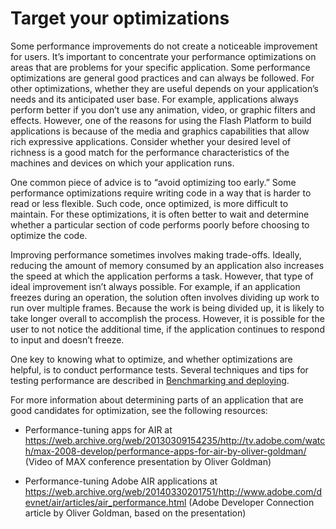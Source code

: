 # Target your optimizations

Some performance improvements do not create a noticeable improvement for users.
It’s important to concentrate your performance optimizations on areas that are
problems for your specific application. Some performance optimizations are
general good practices and can always be followed. For other optimizations,
whether they are useful depends on your application’s needs and its anticipated
user base. For example, applications always perform better if you don’t use any
animation, video, or graphic filters and effects. However, one of the reasons
for using the Flash Platform to build applications is because of the media and
graphics capabilities that allow rich expressive applications. Consider whether
your desired level of richness is a good match for the performance
characteristics of the machines and devices on which your application runs.

One common piece of advice is to “avoid optimizing too early.” Some performance
optimizations require writing code in a way that is harder to read or less
flexible. Such code, once optimized, is more difficult to maintain. For these
optimizations, it is often better to wait and determine whether a particular
section of code performs poorly before choosing to optimize the code.

Improving performance sometimes involves making trade-offs. Ideally, reducing
the amount of memory consumed by an application also increases the speed at
which the application performs a task. However, that type of ideal improvement
isn’t always possible. For example, if an application freezes during an
operation, the solution often involves dividing up work to run over multiple
frames. Because the work is being divided up, it is likely to take longer
overall to accomplish the process. However, it is possible for the user to not
notice the additional time, if the application continues to respond to input and
doesn’t freeze.

One key to knowing what to optimize, and whether optimizations are helpful, is
to conduct performance tests. Several techniques and tips for testing
performance are described in
[Benchmarking and deploying](../benchmarking-and-deploying/index.md).

For more information about determining parts of an application that are good
candidates for optimization, see the following resources:

- Performance-tuning apps for AIR at
  <https://web.archive.org/web/20130309154235/http://tv.adobe.com/watch/max-2008-develop/performance-apps-for-air-by-oliver-goldman/>
  (Video of MAX conference presentation by Oliver Goldman)

- Performance-tuning Adobe AIR applications at
  <https://web.archive.org/web/20140330201751/http://www.adobe.com/devnet/air/articles/air_performance.html>
  (Adobe Developer Connection article by Oliver Goldman, based on the
  presentation)

